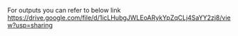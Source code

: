 For outputs you can refer to below link
https://drive.google.com/file/d/1icLHubgJWLEoARykYpZqCLj4SaYY2zj8/view?usp=sharing
